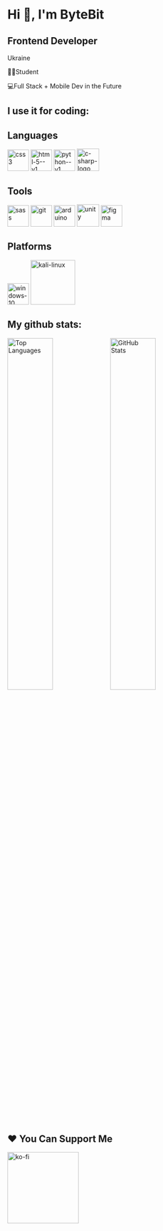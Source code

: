 <h1>Hi 👋, I'm ByteBit</h1>
<h2>Frontend Developer</h2>
<p>Ukraine</p>
<p>👨‍🎓Student</p>
<p>💻Full Stack + Mobile Dev in the Future</p>

<h2>I use it for coding:</h2>
<h2>Languages</h2>
<p>
  <img width="48" height="48" src="https://img.icons8.com/color/48/css3.png" alt="css3"/>
  <img width="48" height="48" src="https://img.icons8.com/color/48/html-5--v1.png" alt="html-5--v1"/>
  <img width="48" height="48" src="https://img.icons8.com/color/48/python--v1.png" alt="python--v1"/>
  <img width="50" height="50" src="https://img.icons8.com/ios-filled/50/c-sharp-logo.png" alt="c-sharp-logo"/>
</p>

<h2>Tools</h2>
<p>
  <img width="48" height="48" src="https://img.icons8.com/color/48/sass.png" alt="sass"/>
  <img width="48" height="48" src="https://img.icons8.com/color/48/git.png" alt="git"/>
  <img width="48" height="48" src="https://img.icons8.com/color/48/arduino.png" alt="arduino"/>
  <img width="50" height="50" src="https://img.icons8.com/ios/50/unity.png" alt="unity"/>
  <img width="48" height="48" src="https://img.icons8.com/fluency/48/figma.png" alt="figma"/>
</p>
<h2>Platforms</h2>
<p>
  <img width="48" height="48" src="https://img.icons8.com/color/48/windows-10.png" alt="windows-10"/>
  <img width="100" height="100" src="https://img.icons8.com/plasticine/100/kali-linux.png" alt="kali-linux"/>
</p>

<h2>My github stats:</h2>
<p>
  <img src="https://github-readme-stats.vercel.app/api/top-langs/?username=Domestor&layout=compact&bg_color=000000&text_color=ffffff" alt="Top Languages" width="45%" style="display:inline-block;"/>
  <img src="https://github-readme-stats.vercel.app/api?username=Domestor&show_icons=true&bg_color=000000&text_color=ffffff" alt="GitHub Stats" width="45%" style="display:inline-block;"/>
</p>

<h2>❤️ You Can Support Me</h2>
<p><p>
<a href="https://www.ko-fi.com/bytebit">
<img src="https://cdn.ko-fi.com/cdn/kofi3.png?v=3" width="160" alt="ko-fi" />
</a>
</p>
</p>
